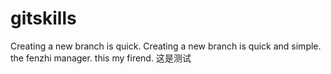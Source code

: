 # gitskills
Creating a new branch is quick.
Creating a new branch is quick and simple.
the fenzhi manager.
this my firend.
这是测试
